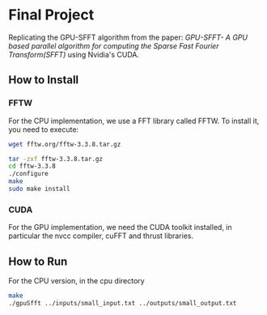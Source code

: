 
# Final Project

Replicating the GPU-SFFT algorithm from the paper: *GPU-SFFT- A  GPU based parallel algorithm for computing the Sparse Fast Fourier Transform(SFFT)* using Nvidia's CUDA.


## How to Install

### FFTW
For the CPU implementation, we use a FFT library called FFTW. To install it, you need to execute:

```sh
wget fftw.org/fftw-3.3.8.tar.gz

tar -zxf fftw-3.3.8.tar.gz
cd fftw-3.3.8
./configure
make
sudo make install
```

### CUDA
For the GPU implementation, we need the CUDA toolkit installed, in particular the nvcc compiler, cuFFT and thrust libraries.


## How to Run

For the CPU version, in the cpu directory
```sh
make
./gpuSfft ../inputs/small_input.txt ../outputs/small_output.txt 

```